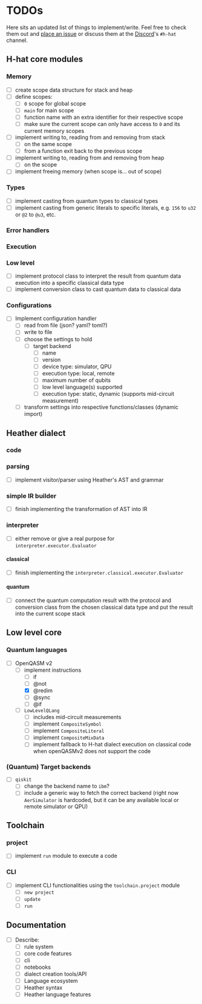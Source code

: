 # TODOs

Here sits an updated list of things to implement/write. Feel free to check them out and [place an issue](https://github.com/hhat-lang/hhat_lang/issues) or discuss them at the [Discord](http://discord.unitary.foundation)'s `#h-hat` channel.

## H-hat core modules

### Memory
- [ ] create scope data structure for stack and heap
- [ ] define scopes:
    - [ ] `0` scope for global scope
    - [ ] `main` for main scope
    - [ ] function name with an extra identifier for their respective scope
    - [ ] make sure the current scope can only have access to `0` and its current memory scopes
- [ ] implement writing to, reading from and removing from stack
    - [ ] on the same scope
    - [ ] from a function exit back to the previous scope
- [ ] implement writing to, reading from and removing from heap
    - [ ] on the scope
- [ ] implement freeing memory (when scope is... out of scope)

### Types
- [ ] implement casting from quantum types to classical types
- [ ] implement casting from generic literals to specific literals, e.g. `156` to `u32` or `@2` to `@u3`, etc.

### Error handlers

### Execution

### Low level
- [ ] implement protocol class to interpret the result from quantum data execution into a specific classical data type
- [ ] implement conversion class to cast quantum data to classical data

### Configurations
- [ ] Implement configuration handler
    - [ ] read from file (json? yaml? toml?)
    - [ ] write to file
    - [ ] choose the settings to hold
        - [ ] target backend
            - [ ] name
            - [ ] version
            - [ ] device type: simulator, QPU
            - [ ] execution type: local, remote
            - [ ] maximum number of qubits
            - [ ] low level language(s) supported
            - [ ] execution type: static, dynamic (supports mid-circuit measurement)
    - [ ] transform settings into respective functions/classes (dynamic import)

## Heather dialect
### code

### parsing
- [ ] implement visitor/parser using Heather's AST and grammar

### simple IR builder
- [ ] finish implementing the transformation of AST into IR

### interpreter
- [ ] either remove or give a real purpose for `interpreter.executor.Evaluator`

#### classical
- [ ] finish implementing the `interpreter.classical.executor.Evaluator`

#### quantum
- [ ] connect the quantum computation result with the protocol and conversion class from the chosen classical data type and put the result into the current scope stack

## Low level core
### Quantum languages
- [ ] OpenQASM v2
    - [ ] implement instructions
        - [ ] if
        - [ ] @not
        - [x] @redim
        - [ ] @sync
        - [ ] @if
    - [ ] `LowLevelQLang`
        - [ ] includes mid-circuit measurements
        - [ ] implement `CompositeSymbol`
        - [ ] implement `CompositeLiteral`
        - [ ] implement `CompositeMixData`
        - [ ] implement fallback to H-hat dialect execution on classical code when openQASMv2 does not support the code

### (Quantum) Target backends
- [ ] `qiskit`
    - [ ] change the backend name to `ibm`?
    - [ ] include a generic way to fetch the correct backend (right now `AerSimulator` is hardcoded, but it can be any available local or remote simulator or QPU)

## Toolchain
### project
- [ ] implement `run` module to execute a code

### CLI
- [ ] implement CLI functionalities using the `toolchain.project` module
    - [ ] `new project`
    - [ ] `update`
    - [ ] `run`

## Documentation
- [ ] Describe:
    - [ ] rule system
    - [ ] core code features
    - [ ] cli
    - [ ] notebooks
    - [ ] dialect creation tools/API
    - [ ] Language ecosystem
    - [ ] Heather syntax
    - [ ] Heather language features
